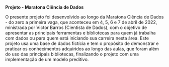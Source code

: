 **Projeto - Maratona Ciência de Dados**

 O presente projeto foi desenvolvido ao longo da Maratona Ciência de Dados - do zero a primeira vaga, que aconteceu em 4, 5, 6 e 7 de abril de 2022, ministrada por Victor Barros (Cientista de Dados), com o objetivo de apresentar as principais ferramentas e bibliotecas para quem já trabalha com dados ou para quem está iniciando sua carreira nesta área. Este projeto usa uma base de dados fictícia e tem o propósito de demonstrar e praticar os conhecimentos adquiridos ao longo das aulas, que foram além do uso das principais bibliotecas, finalizando o projeto com uma implementação de um modelo preditivo.
